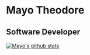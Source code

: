 # Mayo Theodore 
## Software Developer

[![Mayo's github stats](https://github-readme-stats.vercel.app/api?username=Mayo-Theodore)](https://github.com/Mayo-Theodore/github-readme-stats)



<!--
**Mayo-Theodore/Mayo-Theodore** is a ✨ _special_ ✨ repository because its `README.md` (this file) appears on your GitHub profile.

Here are some ideas to get you started:

- 🔭 I’m currently working on ...
- 🌱 I’m currently learning ...
- 👯 I’m looking to collaborate on ...
- 🤔 I’m looking for help with ...
- 💬 Ask me about ...
- 📫 How to reach me: ...
- 😄 Pronouns: ...
- ⚡ Fun fact: ...
-->
